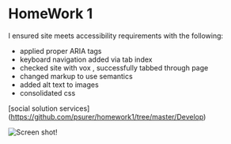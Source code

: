 # HomeWork 1

I ensured site meets accessibility requirements with the following: 

* applied proper ARIA tags
* keyboard navigation added via tab index
* checked site with vox , successfully tabbed through page
* changed markup to use semantics
* added alt text to images
* consolidated css 

[social solution services] (https://github.com/psurer/homework1/tree/master/Develop)

![Screen shot!](./../screen-shot.png)